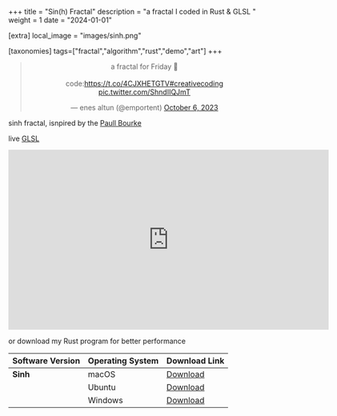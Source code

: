 +++
title = "Sin(h) Fractal"
description = "a fractal I coded in Rust & GLSL " 
weight = 1
date = "2024-01-01"

[extra]
local_image = "images/sinh.png"

[taxonomies]
tags=["fractal","algorithm","rust","demo","art"]
+++
<div align="center">
<blockquote class="twitter-tweet" data-media-max-width="560"><p lang="en" dir="ltr">a fractal for Friday 🙂<br><br>code:<a href="https://t.co/4CJXHETGTV">https://t.co/4CJXHETGTV</a><a href="https://twitter.com/hashtag/creativecoding?src=hash&amp;ref_src=twsrc%5Etfw">#creativecoding</a> <a href="https://t.co/ShndIIQJmT">pic.twitter.com/ShndIIQJmT</a></p>&mdash; enes altun (@emportent) <a href="https://twitter.com/emportent/status/1710363437597950429?ref_src=twsrc%5Etfw">October 6, 2023</a></blockquote> <script async src="https://platform.twitter.com/widgets.js" charset="utf-8"></script>
</div>

sinh fractal, isnpired by the [Paull Bourke](https://paulbourke.net/fractals/sinh/)


live [GLSL](https://www.shadertoy.com/view/dt2cWR)
<div align="center">
<iframe width="640" height="360" frameborder="0" src="https://www.shadertoy.com/embed/dt2cWR?gui=true&t=10&paused=true&muted=false" allowfullscreen></iframe>
</div>



or download my Rust program for better performance


 Software Version | Operating System | Download Link                                                                                     |
|------------------|------------------|----------------------------------------------------------------------------------------------------|
| **Sinh**        | macOS            | [Download](https://github.com/altunenes/rusty_art/releases/download/v1.0.4/sinh-macos-latest.zip) |
|                  | Ubuntu           | [Download](https://github.com/altunenes/rusty_art/releases/download/v1.0.4/sinh-ubuntu-latest.zip)|
|                  | Windows          | [Download](https://github.com/altunenes/rusty_art/releases/download/v1.0.4/sinh-windows-latest.zip)|
